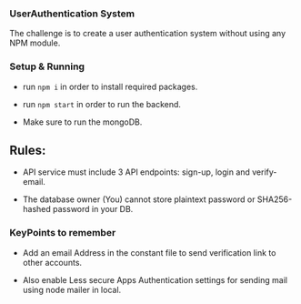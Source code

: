 ### UserAuthentication System

The challenge is to create a user authentication system without using any NPM module.

### Setup & Running

*  run ```npm i``` in order to install required packages.

*  run `npm start` in order to run the backend.

*  Make sure to run the mongoDB.

## Rules:

* API service must include 3 API endpoints: sign-up, login and verify-email.

* The database owner (You) cannot store plaintext password or SHA256-hashed password in your DB.

### KeyPoints to remember

* Add an email Address in the constant file to send verification link to other accounts.

* Also enable Less secure Apps Authentication settings for sending mail using node mailer in local.


